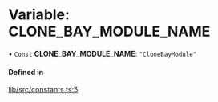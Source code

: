 # Variable: CLONE\_BAY\_MODULE\_NAME

• `Const` **CLONE\_BAY\_MODULE\_NAME**: ``"CloneBayModule"``

#### Defined in

[lib/src/constants.ts:5](https://github.com/joonashak/nestjs-clone-bay/blob/37c762a/lib/src/constants.ts#L5)
